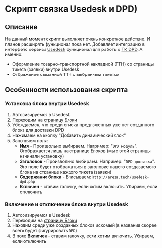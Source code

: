 # Скрипт связка Usedesk и DPD)

## Описание

На данный момент скрипт выполняет очень конкретное действие. И планов расширять функционал пока нет.
Добавляет интеграцию в интерфейс сервиса [Usedesk](https://usedesk.ru) функционал для работы с [ТК DPD](https://www.dpd.ru/).
А именно:
- Оформление товарно-транспортной накладной (ТТН) со страницы тикета (заявки) внутри Usedesk
- Отбражение связанной ТТН с выбранным тикетом

## Особенности использования скрипта

### Установка блока внутри Usedesk

1. Авторизируемся в Usedesk
2. Переходим на [страницу Блоки](https://secure.usedesk.ru/settings/blocks)
3. Убеждаемся, что среди списка предложенных уже нет созданного блока для доставки DPD
4. Нажимаем на кнопку "Добавить динамический блок"
5. Заполняем поля:
   - **Имя** - Произвольно выбираем. 
Например: "`DPD модуль`". Отображается лишь на странице Блоков (мы с этой страницы начинали установку)
   - **Заголовок** - Произвольно выбираем.
Например: "`DPD доставка`". Это поле будет отображаться в заголовке нашего создаваемого блока на странице каждого тикета (заявки) 
   - **Содержание блока** - Вписываем: `http://areza.tech/usedesk-dpd.php`
   - **Включен** - ставим галочку, если хотим включить. Убираем, если отключить

### Включение и отключение блока внутри Usedesk

1. Авторизируемся в Usedesk
2. Переходим на [страницу Блоки](https://secure.usedesk.ru/settings/blocks)
3. Находим среди уже созданных блоков искомый (в названии скорее всего будет фигурировать `DPD`)
4. В поле **Включен** - ставим галочку, если хотим включить. Убираем, если отключить



